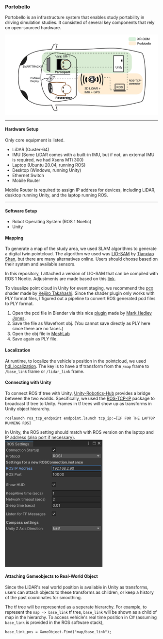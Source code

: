 ### Portobello

Portobello is an infrastructure system that enables study portability in driving simulation studies. It consisted of several key components that rely on open-sourced hardware.

<img src="images/xr-oom-hardware.png"/>

---

#### Hardware Setup
Only core equipment is listed.
- LiDAR (Ouster-64)
- IMU (Some LiDAR comes with a built-in IMU, but if not, an external IMU is required, we had Xsens MTi 300)
- Laptop (Ubuntu 20.04, running ROS)
- Desktop (Windows, running Unity)
- Ethernet Switch 
- Mobile Router

Mobile Router is required to assign IP address for devices, including LiDAR, desktop running Unity, and the laptop running ROS. 
 
---

#### Software Setup
- Robot Operating System (ROS 1 Noetic)
- Unity


#### Mapping
To generate a map of the study area, we used SLAM algorithms to generate a digital twin pointcloud. The algorithm we used was [LIO-SAM](https://github.com/TixiaoShan/LIO-SAM) by [Tianxiao Shan](https://github.com/TixiaoShan), but there are many alternatives online. Users should choose based on their system and available sensors. 

In this repository, I attached a version of LIO-SAM that can be compiled with ROS 1 Noetic. Adjustments are made based on this [link](https://github.com/TixiaoShan/LIO-SAM/issues/206#issuecomment-784684341).

To visualize point cloud in Unity for event staging, we recommend the [pcx](https://github.com/keijiro/Pcx) shader made by [Keijiro Takahashi](https://github.com/keijiro). Since the shader plugin only works with PLY format files, I figured out a pipeline to convert ROS generated pcd files to PLY format.

1. Open the pcd file in Blender via this nice [plugin](https://markhedleyjones.com/projects/blender-pcd-io) made by [Mark Hedley Jones](https://markhedleyjones.com/).
2. Save the file as Wavefront obj. (You cannot save directly as PLY here since there are no faces.)
3. Open the obj file in [MeshLab](https://www.meshlab.net/)
4. Save again as PLY file.


#### Localization
At runtime, to localize the vehicle's position in the pointcloud, we used [hdl_localization](https://github.com/koide3/hdl_localization). The key is to have a tf transform from the `/map` frame to `/base_link` frame or `/lidar_link` frame.

#### Connecting with Unity
To connect ROS tf tree with Unity, [Unity-Robotics-Hub](https://github.com/Unity-Technologies/Unity-Robotics-Hub) provides a bridge between the two worlds. Specifically, we used the [ROS-TCP-IP](https://github.com/Unity-Technologies/ROS-TCP-Connector) package to broadcast tf tree to Unity. Frames in tf trees will show up as transforms in Unity object hierarchy.

```
roslaunch ros_tcp_endpoint endpoint.launch tcp_ip:=[IP FOR THE LAPTOP RUNNING ROS]
```

In Unity, the ROS setting should match with ROS version on the laptop and IP address (also port if necessary).
<img src="images/Unity-ROS.png"/>

#### Attaching Gameobjects to Real-World Object
Since the LiDAR's real world position is available in Unity as transforms, users can attach objects to these transforms as children, or keep a history of the past coordinates for smoothing.

The tf tree will be represented as a seperate hierarchy. For example, to represent the `map -> base_link` tf tree, `base_link` will be shown as a child of map in the hierarchy. To access vehicle's real time position in C# (assuming `base_link` is provided in the ROS software stack),

```
base_link_pos = GameObject.Find("map/base_link");
```
